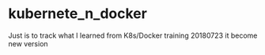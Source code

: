 # kubernete_n_docker
Just is to track what I learned from K8s/Docker training 20180723
it become new version
